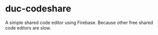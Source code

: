# duc-codeshare

A simple shared code editor using Firebase. Because other free shared code editors are slow.
